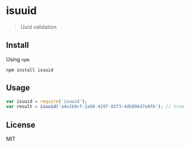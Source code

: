 # isuuid

> Uuid validation

## Install

Using `npm`

```
npm install isuuid
```

## Usage

```js
var isuuid = require('isuuid');
var result = isuuid('a4e1b0cf-2a08-4297-83f3-4db896d7e0fb'); // true
```

## License

MIT

